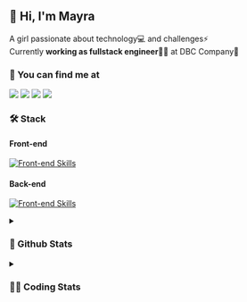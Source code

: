 ## 👋 Hi, I'm Mayra

A girl passionate about technology💻 and challenges⚡  
Currently **working as fullstack engineer**👩‍💻 at DBC Company🚀   

### 💬 You can find me at

<a href="https://mayra.dev" target="_blank" rel="noopener"><img src="https://img.shields.io/badge/-mayra.dev-005FED?style=flat&logo=Google-chrome&logoColor=white"/></a>
<a href="https://linkedin.com/in/mayraamaral" target="_blank" rel="noopener"><img src="https://img.shields.io/badge/-/mayraamaral-0077B5?style=flat&logo=Linkedin&logoColor=white"/></a>
<a href="mailto:mayra@mayra.dev" target="_blank" rel="noopener"><img src="https://img.shields.io/badge/-mayra@mayra.dev-D14836?style=flat&logo=Gmail&logoColor=white"/></a>
<a href="" target="_blank" rel="noopener"><img src="https://img.shields.io/badge/-mayraamaral-7289DA?style=flat&logo=Discord&logoColor=white"/></a>

### 🛠️ Stack
#### Front-end

[![Front-end Skills](https://skillicons.dev/icons?i=react,next,redux,styledcomponents,html,css,sass,js,ts,figma)](https://skillicons.dev)
#### Back-end

[![Front-end Skills](https://skillicons.dev/icons?i=java,spring,postgres,git,linux,bash,nodejs,docker,jenkins)](https://skillicons.dev)


<details>
    <summary><h3>📌 Github Stats</h3></summary>
    <div align="center">
        <table>
      <td><img height="160em" src="https://github-readme-stats.vercel.app/api?username=mayraamaral&show_icons=true&theme=algolia&hide_border=true&hide=stars&count_private=true" alt="Readme stats"></td>
      <td><img height="160em" src="https://github-readme-stats.vercel.app/api/top-langs/?username=mayraamaral&&layout=compact&&theme=algolia&hide_border=true&langs_count=6" alt="Language stats"></td>
       </table>
  </div> 
    

  <p align="center">
    <img src="https://github-readme-streak-stats.herokuapp.com?user=mayraamaral&theme=dark&hide_border=true&date_format=j%20M%5B%20Y%5D&locale=pt-br&background=050F2C&ring=0195DD&fire=23AA7D&currStreakLabel=23AA7D" alt="Streak stats">
  </p> 
</details>

<details>
  <summary><h3>👩‍💻 Coding Stats</h3></summary>
  
  <!--START_SECTION:waka-->
![Code Time](http://img.shields.io/badge/Code%20Time-177%20hrs%201%20min-blue)

**🐱 My GitHub Data** 

> 📦 579.0 kB Used in GitHub's Storage 
 > 
> 🏆 0 Contributions in the Year 2024
 > 
> 🚫 Not Opted to Hire
 > 
> 📜 51 Public Repositories 
 > 
> 🔑 25 Private Repositories 
 > 
**I'm an Early 🐤** 

```text
🌞 Morning                315 commits         ███░░░░░░░░░░░░░░░░░░░░░░   12.77 % 
🌆 Daytime                1270 commits        █████████████░░░░░░░░░░░░   51.48 % 
🌃 Evening                745 commits         ████████░░░░░░░░░░░░░░░░░   30.20 % 
🌙 Night                  137 commits         █░░░░░░░░░░░░░░░░░░░░░░░░   05.55 % 
```
📅 **I'm Most Productive on Monday** 

```text
Monday                   469 commits         █████░░░░░░░░░░░░░░░░░░░░   19.01 % 
Tuesday                  437 commits         ████░░░░░░░░░░░░░░░░░░░░░   17.71 % 
Wednesday                320 commits         ███░░░░░░░░░░░░░░░░░░░░░░   12.97 % 
Thursday                 426 commits         ████░░░░░░░░░░░░░░░░░░░░░   17.27 % 
Friday                   404 commits         ████░░░░░░░░░░░░░░░░░░░░░   16.38 % 
Saturday                 132 commits         █░░░░░░░░░░░░░░░░░░░░░░░░   05.35 % 
Sunday                   279 commits         ███░░░░░░░░░░░░░░░░░░░░░░   11.31 % 
```


📊 **This Week I Spent My Time On** 

```text
🕑︎ Time Zone: America/Sao_Paulo

💬 Programming Languages: 
Java                     7 hrs 30 mins       █████████████████████████   98.37 % 
Other                    6 mins              ░░░░░░░░░░░░░░░░░░░░░░░░░   01.35 % 
GitIgnore file           1 min               ░░░░░░░░░░░░░░░░░░░░░░░░░   00.28 % 

🔥 Editors: 
IntelliJ                 6 hrs 2 mins        ████████████████████░░░░░   79.27 % 
VS Code                  1 hr 34 mins        █████░░░░░░░░░░░░░░░░░░░░   20.73 % 

💻 Operating System: 
Linux                    7 hrs 37 mins       █████████████████████████   100.00 % 
```

**I Mostly Code in Java** 

```text
Java                     125 repos           ███████░░░░░░░░░░░░░░░░░░   28.60 % 
HTML                     94 repos            █████░░░░░░░░░░░░░░░░░░░░   21.51 % 
PLSQL                    1 repo              ░░░░░░░░░░░░░░░░░░░░░░░░░   00.23 % 
C#                       1 repo              ░░░░░░░░░░░░░░░░░░░░░░░░░   00.23 % 
PHP                      1 repo              ░░░░░░░░░░░░░░░░░░░░░░░░░   00.23 % 
```




 Last Updated on 01/01/2024 18:45:32 UTC
<!--END_SECTION:waka-->

</details>
